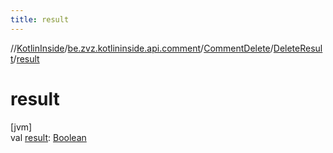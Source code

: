 ```yaml
---
title: result
---
```

//[KotlinInside](../../../../index.html)/[be.zvz.kotlininside.api.comment](../../index.html)/[CommentDelete](../index.html)/[DeleteResult](index.html)/[result](result.html)



# result



[jvm]\
val [result](result.html): [Boolean](https://kotlinlang.org/api/latest/jvm/stdlib/kotlin/-boolean/index.html)




